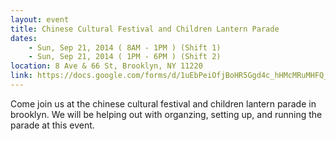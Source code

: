 ```yaml
---
layout: event
title: Chinese Cultural Festival and Children Lantern Parade
dates: 
    - Sun, Sep 21, 2014 ( 8AM - 1PM ) (Shift 1)
    - Sun, Sep 21, 2014 ( 1PM - 6PM ) (Shift 2)
location: 8 Ave & 66 St, Brooklyn, NY 11220
link: https://docs.google.com/forms/d/1uEbPeiOfjBoHR5Ggd4c_hHMcMRuMHFQ_T8kmJ1CtrhY/viewform
--- 
```

Come join us at the chinese cultural festival and children lantern parade in brooklyn.  We will be helping out with organzing, setting up, and running the parade at this event.
